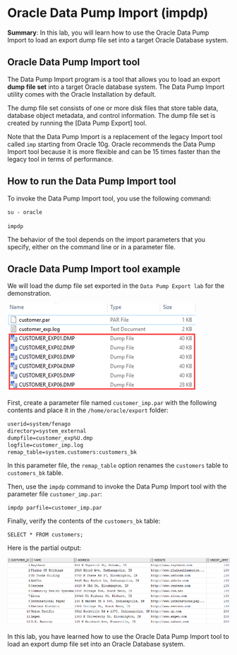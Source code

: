 # Oracle Data Pump Import (impdp)

**Summary**: In this lab, you will learn how to use the Oracle Data Pump Import to load an export dump file set into a target Oracle Database system.

Oracle Data Pump Import tool
-----------------------------

The Data Pump Import program is a tool that allows you to load an export **dump file set** into a target Oracle database system. The Data Pump Import utility comes with the Oracle Installation by default.

The dump file set consists of one or more disk files that store table data, database object metadata, and control information. The dump file set is created by running the [Data Pump Export] tool.

Note that the Data Pump Import is a replacement of the legacy Import tool called `imp` starting from Oracle 10g. Oracle recommends the Data Pump Import tool because it is more flexible and can be 15 times faster than the legacy tool in terms of performance.

How to run the Data Pump Import tool
------------------------------------

To invoke the Data Pump Import tool, you use the following command:

```
su - oracle

impdp
```


The behavior of the tool depends on the import parameters that you specify, either on the command line or in a parameter file.

Oracle Data Pump Import tool example
------------------------------------

We will load the dump file set exported in the `Data Pump Export lab` for the demonstration.

![Oracle expdp output](./images/Oracle-expdp-output.png)

First, create a parameter file named `customer_imp.par` with the following contents and place it in the `/home/oracle/export` folder:

```
userid=system/fenago
directory=system_external
dumpfile=customer_exp%U.dmp
logfile=customer_imp.log
remap_table=system.customers:customers_bk
```


In this parameter file, the `remap_table` option renames the `customers` table to `customers_bk` table.

Then, use the `impdp` command to invoke the Data Pump Import tool with the parameter file `customer_imp.par`:

```
impdp parfile=customer_imp.par
```


Finally, verify the contents of the `customers_bk` table:

```
SELECT * FROM customers;
```


Here is the partial output:

![Oracle Data Pump Import Example](./images/Oracle-Data-Pump-Import-Example.png)

In this lab, you have learned how to use the Oracle Data Pump Import tool to load an export dump file set into an Oracle Database system.
